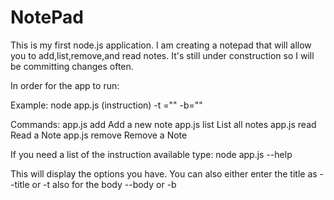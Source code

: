 # NotePad

This is my first node.js application. I am creating a notepad that will allow you to add,list,remove,and read notes. It's still under construction so I will be committing changes often.

In order for the app to run:

Example:
node app.js (instruction) -t ="" -b=""

Commands:
  app.js add     Add a new note
  app.js list    List all notes
  app.js read    Read a Note
  app.js remove  Remove a Note


If you need a list of the instruction available type:
node app.js --help

This will display the options you have. You can also either enter the title as 
--title or -t
also for the body
--body or -b
